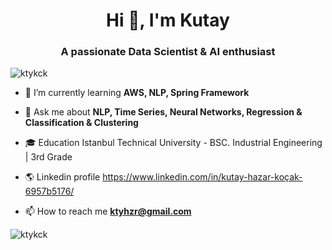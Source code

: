 

<h1 align="center">Hi 👋, I'm Kutay</h1>
<h3 align="center">A passionate Data Scientist & AI enthusiast</h3>

<p align="left"> <img src="https://komarev.com/ghpvc/?username=ktykck" alt="ktykck" /> </p>

- 🌱 I’m currently learning **AWS, NLP, Spring Framework**

- 💬 Ask me about **NLP, Time Series, Neural Networks, Regression & Classification & Clustering**

- :mortar_board: Education Istanbul Technical University - BSC. Industrial Engineering | 3rd Grade

- :earth_americas: Linkedin profile https://www.linkedin.com/in/kutay-hazar-koçak-6957b5176/

- 📫 How to reach me **ktyhzr@gmail.com**

<p align="left">

<p><img align="center" src="https://github-readme-stats.vercel.app/api/top-langs/?username=ktykck&layout=compact&hide=html&theme=tokyonight" alt="ktykck" /></p>
<!--
<p>&nbsp;<img align="center" src="https://github-readme-stats.vercel.app/api?username=egehaneralp&show_icons=true" alt="egehaneralp" /></p>
-->
